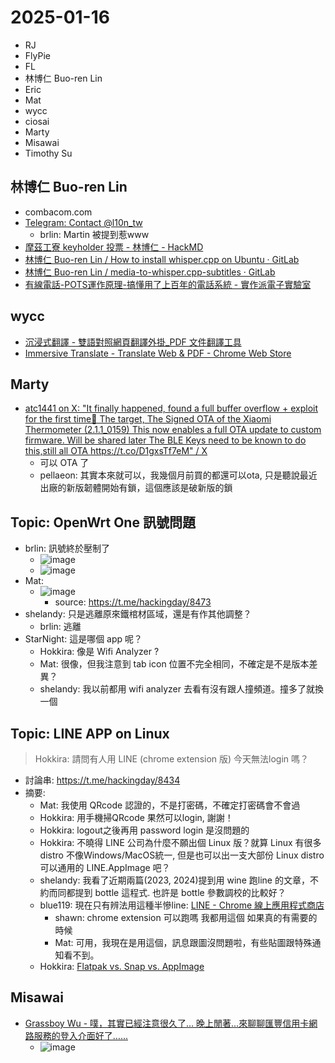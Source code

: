 # 2025-01-16

- RJ
- FlyPie
- FL
- 林博仁 Buo-ren Lin
- Eric
- Mat
- wycc
- ciosai
- Marty
- Misawai
- Timothy Su


## 林博仁 Buo-ren Lin

- combacom.com
- [Telegram: Contact @l10n_tw](https://t.me/l10n_tw/40734)
    - brlin: Martin 被提到惹www
- [摩茲工寮 keyholder 投票 - 林博仁 - HackMD](https://hackmd.io/@moztw/moztw-keyholder-vote-brlin)
- [林博仁 Buo-ren Lin / How to install whisper.cpp on Ubuntu · GitLab](https://gitlab.com/brlin/whisper.cpp-ubuntu-installation-howto)
- [林博仁 Buo-ren Lin / media-to-whisper.cpp-subtitles · GitLab](https://gitlab.com/brlin/media-to-whisper.cpp-subtitles)
- [有線電話-POTS運作原理-搞懂用了上百年的電話系統 - 實作派電子實驗室](https://www.strongpilab.com/pots-how-it-works/)


## wycc

- [沉浸式翻譯 - 雙語對照網頁翻譯外掛_PDF 文件翻譯工具](https://immersivetranslate.com/zh-TW/)
- [Immersive Translate - Translate Web & PDF - Chrome Web Store](https://chromewebstore.google.com/detail/immersive-translate-trans/bpoadfkcbjbfhfodiogcnhhhpibjhbnh)


## Marty

- [atc1441 on X: "It finally happened, found a full buffer overflow + exploit for the first time🥳 The target, The Signed OTA of the Xiaomi Thermometer (2.1.1_0159) This now enables a full OTA update to custom firmware. Will be shared later The BLE Keys need to be known to do this,still all OTA https://t.co/D1gxsTf7eM" / X](https://x.com/atc1441/status/1878571728588214281)
    - 可以 OTA 了
    - pellaeon: 其實本來就可以，我幾個月前買的都還可以ota, 只是聽說最近出廠的新版韌體開始有鎖，這個應該是破新版的鎖


## Topic: OpenWrt One 訊號問題

- brlin: 訊號終於壓制了
    - ![image](https://hackmd.io/_uploads/BkoSpkfu1e.png)
    - ![image](https://hackmd.io/_uploads/ry9D6kM_1g.png)
- Mat:
    - ![image](https://hackmd.io/_uploads/rJQ7AJzdJx.png)
        - source: <https://t.me/hackingday/8473>
- shelandy: 只是逃離原來鐵棺材區域，還是有作其他調整？
    - brlin: 逃離
- StarNight: 這是哪個 app 呢？
    - Hokkira: 像是 Wifi Analyzer ?
    - Mat: 很像，但我注意到 tab icon 位置不完全相同，不確定是不是版本差異？
    - shelandy: 我以前都用 wifi analyzer 去看有沒有跟人撞頻道。撞多了就換一個


## Topic: LINE APP on Linux

> Hokkira: 請問有人用 LINE (chrome extension 版) 今天無法login 嗎？

- 討論串: <https://t.me/hackingday/8434>
- 摘要:
    - Mat: 我使用 QRcode 認證的，不是打密碼，不確定打密碼會不會過
    - Hokkira: 用手機掃QRcode 果然可以login, 謝謝！
    - Hokkira: logout之後再用 password login 是沒問題的
    - Hokkira: 不曉得 LINE 公司為什麼不願出個 Linux 版？就算 Linux 有很多 distro 不像Windows/MacOS統一, 但是也可以出一支大部份 Linux distro 可以通用的 LINE.AppImage 吧？
    - shelandy: 我看了近期兩篇(2023, 2024)提到用 wine 跑line 的文章，不約而同都提到 bottle 這程式. 也許是 bottle 參數調校的比較好？
    - blue119: 現在只有辨法用這種半慘line: [LINE - Chrome 線上應用程式商店](https://chromewebstore.google.com/detail/line/ophjlpahpchlmihnnnihgmmeilfjmjjc)
        - shawn: chrome extension 可以跑嗎 我都用這個 如果真的有需要的時候
        - Mat: 可用，我現在是用這個，訊息跟圖沒問題啦，有些貼圖跟特殊通知看不到。
    - Hokkira: [Flatpak vs. Snap vs. AppImage](https://phoenixnap.com/kb/flatpak-vs-snap-vs-appimage)


## Misawai

- [Grassboy Wu - 噗，其實已經注意很久了… 晚上閒著…來聊聊匯豐信用卡網路服務的登入介面好了…...](https://www.facebook.com/Grassboy/posts/pfbid0JGqqnJz36PqA171z2kmogWuNKE1RfnWxwsbvxE62wpH6wy3L8NuhZ3q3SguWVayfl)
    - ![image](https://hackmd.io/_uploads/SkDMT1fOye.png)


